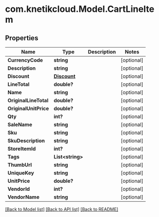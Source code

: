 # com.knetikcloud.Model.CartLineItem
## Properties

Name | Type | Description | Notes
------------ | ------------- | ------------- | -------------
**CurrencyCode** | **string** |  | [optional] 
**Description** | **string** |  | [optional] 
**Discount** | [**Discount**](Discount.md) |  | [optional] 
**LineTotal** | **double?** |  | [optional] 
**Name** | **string** |  | [optional] 
**OriginalLineTotal** | **double?** |  | [optional] 
**OriginalUnitPrice** | **double?** |  | [optional] 
**Qty** | **int?** |  | [optional] 
**SaleName** | **string** |  | [optional] 
**Sku** | **string** |  | [optional] 
**SkuDescription** | **string** |  | [optional] 
**StoreItemId** | **int?** |  | [optional] 
**Tags** | **List&lt;string&gt;** |  | [optional] 
**ThumbUrl** | **string** |  | [optional] 
**UniqueKey** | **string** |  | [optional] 
**UnitPrice** | **double?** |  | [optional] 
**VendorId** | **int?** |  | [optional] 
**VendorName** | **string** |  | [optional] 

[[Back to Model list]](../README.md#documentation-for-models) [[Back to API list]](../README.md#documentation-for-api-endpoints) [[Back to README]](../README.md)

